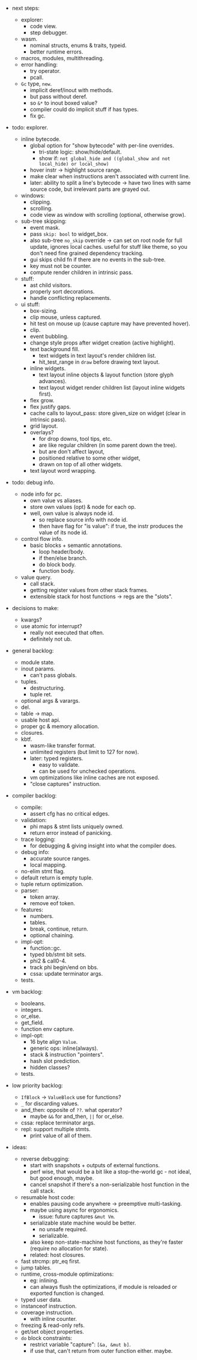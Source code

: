 
- next steps:
    - explorer:
        - code view.
        - step debugger.
    - wasm.
        - nominal structs, enums & traits, typeid.
        - better runtime errors.
    - macros, modules, multithreading.
    - error handling:
        - try operator.
        - pcall.
    - `Gc` type, `new`.
        - implicit deref/inout with methods.
        - but pass without deref.
        - so `&*` to inout boxed value?
        - compiler could do implicit stuff if has types.
        - fix gc.


- todo: explorer.
    - inline bytecode.
        - global option for "show bytecode" with per-line overrides.
            - tri-state logic: show/hide/default.
            - show if: `not global_hide and ((global_show and not local_hide) or local_show)`
        - hover instr -> highlight source range.
        - make clear when instructions aren't associated with current line.
        - later: ability to split a line's bytecode -> have two lines with same source code, but irrelevant parts are grayed out.
    - windows:
        - clipping.
        - scrolling.
        - code view as window with scrolling (optional, otherwise grow).
    - sub-tree skipping:
        - event mask.
        - pass `skip: bool` to widget_box.
        - also sub-tree `no_skip` override -> can set on root node for full update, ignores local caches. useful for stuff like theme, so you don't need fine grained dependency tracking.
        - gui skips child fn if there are no events in the sub-tree.
        - key must not be counter.
        - compute render children in intrinsic pass.
    - stuff:
        - ast child visitors.
        - properly sort decorations.
        - handle conflicting replacements.
    - ui stuff:
        - box-sizing.
        - clip mouse, unless captured.
        - hit test on mouse up (cause capture may have prevented hover).
        - clip.
        - event bubbling.
        - change style props after widget creation (active highlight).
        - text background fill.
            - text widgets in text layout's render children list.
            - hit_test_range in `draw` before drawing text layout.
        - inline widgets.
            - text layout inline objects & layout function (store glyph advances).
            - text layout widget render children list (layout inline widgets first).
        - flex grow.
        - flex justify gaps.
        - cache calls to layout_pass: store given_size on widget (clear in intrinsic pass).
        - grid layout.
        - overlays?
            - for drop downs, tool tips, etc.
            - are like regular children (in some parent down the tree).
            - but are don't affect layout,
            - positioned relative to some other widget,
            - drawn on top of all other widgets.
        - text layout word wrapping.

- todo: debug info.
    - node info for pc.
        - own value vs aliases.
        - store own values (opt) & node for each op.
        - well, own value is always node id.
            - so replace source info with node id.
            - then have flag for "is value": if true, the instr produces the value of its node id.
    - control flow info.
        - basic blocks + semantic annotations.
            - loop header/body.
            - if then/else branch.
            - do block body.
            - function body.
    - value query.
        - call stack.
        - getting register values from other stack frames.
        - extensible stack for host functions -> regs are the "slots".


- decisions to make:
    - kwargs?
    - use atomic for interrupt?
        - really not executed that often.
        - definitely not ub.

- general backlog:
    - module state.
    - inout params.
        - can't pass globals.
    - tuples.
        - destructuring.
        - tuple ret.
    - optional args & varargs.
    - del.
    - table -> map.
    - usable host api.
    - proper gc & memory allocation.
    - closures.
    - kbtf.
        - wasm-like transfer format.
        - unlimited registers (but limit to 127 for now).
        - later: typed registers.
            - easy to validate.
            - can be used for unchecked operations.
        - vm optimizations like inline caches are not exposed.
        - "close captures" instruction.

- compiler backlog:
    - compile:
        - assert cfg has no critical edges.
    - validation:
        - phi maps & stmt lists uniquely owned.
        - return error instead of panicking.
    - trace logging:
        - for debugging & giving insight into what the compiler does.
    - debug info:
        - accurate source ranges.
        - local mapping.
    - no-elim stmt flag.
    - default return is empty tuple.
    - tuple return optimization.
    - parser:
        - token array.
        - remove eof token.
    - features:
        - numbers.
        - tables.
        - break, continue, return.
        - optional chaining.
    - impl-opt:
        - function::gc.
        - typed bb/stmt bit sets.
        - phi2 & call0-4.
        - track phi begin/end on bbs.
        - cssa: update terminator args.
    - tests.


- vm backlog:
    - booleans.
    - integers.
    - or_else.
    - get_field.
    - function env capture.
    - impl-opt:
        - 16 byte align `Value`.
        - generic ops: inline(always).
        - stack & instruction "pointers".
        - hash slot prediction.
        - hidden classes?
    - tests.

- low priority backlog:
    - `IfBlock` -> `ValueBlock` use for functions?
    - `_` for discarding values.
    - and_then: opposite of `??`. what operator?
        - maybe `&&` for and_then, `||` for or_else.
    - cssa: replace terminator args.
    - repl: support multiple stmts.
        - print value of all of them.

- ideas:
    - reverse debugging:
        - start with snapshots + outputs of external functions.
        - perf wise, that would be a bit like a stop-the-world gc - not ideal, but good enough, maybe.
        - cancel snapshot if there's a non-serializable host function in the call stack.
    - resumable host code:
        - enables pausing code anywhere -> preemptive multi-tasking.
        - maybe using async for ergonomics.
            - issue: future captures `&mut Vm`.
        - serializable state machine would be better.
            - no unsafe required.
            - serializable.
        - also keep non-state-machine host functions, as they're faster (require no allocation for state).
        - related: host closures.
    - fast strcmp: ptr_eq first.
    - jump tables.
    - runtime, cross-module optimizations:
        - eg: inlining.
        - can always flush the optimizations, if module is reloaded or exported function is changed.
    - typed user data.
    - instanceof instruction.
    - coverage instruction.
        - with inline counter.
    - freezing & read-only refs.
    - get/set object properties.
    - `do` block constraints:
        - restrict variable "capture": `[&a, &mut b]`.
        - if use that, can't return from outer function either. maybe.

